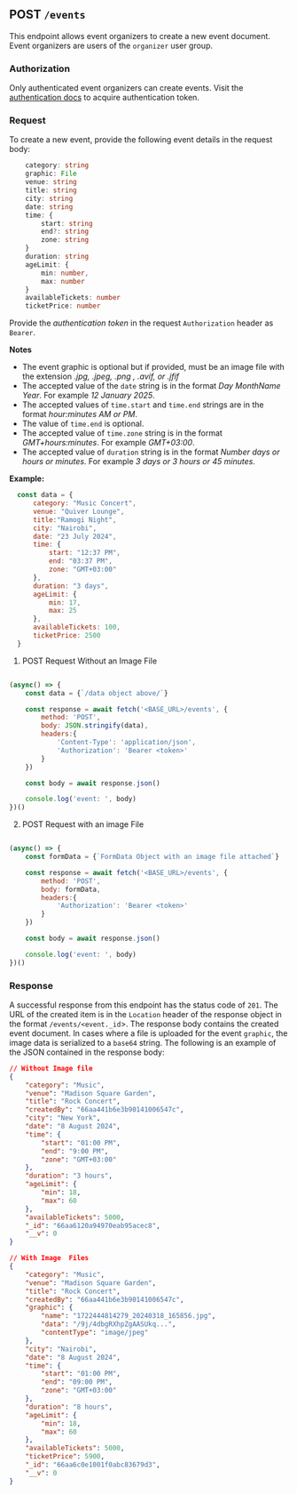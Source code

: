 ## POST `/events`

This endpoint allows event organizers to create a new event document. Event organizers are users of the `organizer` user group.

### Authorization
Only authenticated event organizers can create events. Visit the [authentication docs](../../authentication/authentication.md) to acquire authentication token. 

### Request
To create a new event, provide the following event details in the request body:

```typescript
    category: string
    graphic: File
    venue: string
    title: string
    city: string
    date: string
    time: {
        start: string
        end?: string
        zone: string
    }
    duration: string
    ageLimit: {
        min: number,
        max: number
    }
    availableTickets: number
    ticketPrice: number
```

Provide the *authentication token* in the request `Authorization` header as `Bearer`.

**Notes**
- The event graphic is optional but if provided, must be an image file with the extension *.jpg, .jpeg, .png , .avif, or .jfif*
- The accepted value of the `date` string is in the format *Day MonthName Year*. For example *12 January 2025*.
- The accepted values of `time.start` and `time.end` strings are in the format *hour:minutes AM or PM*.
- The value of `time.end` is optional.
- The accepted value of `time.zone` string is in the format *GMT+hours:minutes*. For example *GMT+03:00*.
- The accepted value of `duration` string is in the format *Number days or hours or minutes*. For example *3 days or 3 hours or 45 minutes*.

**Example:**

  ```javascript
    const data = {
        category: "Music Concert",
        venue: "Quiver Lounge",
        title:"Ramogi Night",
        city: "Nairobi",
        date: "23 July 2024",
        time: {
            start: "12:37 PM",
            end: "03:37 PM",
            zone: "GMT+03:00"
        },
        duration: "3 days",
        ageLimit: {
            min: 17,
            max: 25
        },
        availableTickets: 100,
        ticketPrice: 2500
    }
```

1. POST Request Without an Image File

```javascript

(async() => {
    const data = {`/data object above/`}

    const response = await fetch('<BASE_URL>/events', {
        method: 'POST',
        body: JSON.stringify(data),
        headers:{
            'Content-Type': 'application/json',
            'Authorization': 'Bearer <token>'
        }
    })

    const body = await response.json()

    console.log('event: ', body)
})()
```

2. POST Request with an image File

```javascript

(async() => {
    const formData = {`FormData Object with an image file attached`}

    const response = await fetch('<BASE_URL>/events', {
        method: 'POST',
        body: formData,
        headers:{
            'Authorization': 'Bearer <token>'
        }
    })

    const body = await response.json()

    console.log('event: ', body)
})()
```

### Response

A successful response from this endpoint has the status code of `201`. The URL of the created item is in the `Location` header of the response object in the format `/events/<event._id`>. The response body contains the created event document. In cases where a file is uploaded for the event `graphic`, the image data is serialized to a `base64` string. The following is an example of the JSON contained in the response body:

```json
// Without Image file
{
    "category": "Music",
    "venue": "Madison Square Garden",
    "title": "Rock Concert",
    "createdBy": "66aa441b6e3b90141006547c",
    "city": "New York",
    "date": "8 August 2024",
    "time": {
        "start": "01:00 PM",
        "end": "9:00 PM",
        "zone": "GMT+03:00"
    },
    "duration": "3 hours",
    "ageLimit": {
        "min": 18,
        "max": 60
    },
    "availableTickets": 5000,
    "_id": "66aa6120a94970eab95acec8",
    "__v": 0
}

// With Image  Files
{
    "category": "Music",
    "venue": "Madison Square Garden",
    "title": "Rock Concert",
    "createdBy": "66aa441b6e3b90141006547c",
    "graphic": {
        "name": "1722444814279_20240318_165856.jpg",
        "data": "/9j/4dbgRXhpZgAASUkq...",
        "contentType": "image/jpeg"
    },
    "city": "Nairobi",
    "date": "8 August 2024",
    "time": {
        "start": "01:00 PM",
        "end": "09:00 PM",
        "zone": "GMT+03:00"
    },
    "duration": "8 hours",
    "ageLimit": {
        "min": 18,
        "max": 60
    },
    "availableTickets": 5000,
    "ticketPrice": 5900,
    "_id": "66aa6c0e1001f0abc83679d3",
    "__v": 0
}
```
